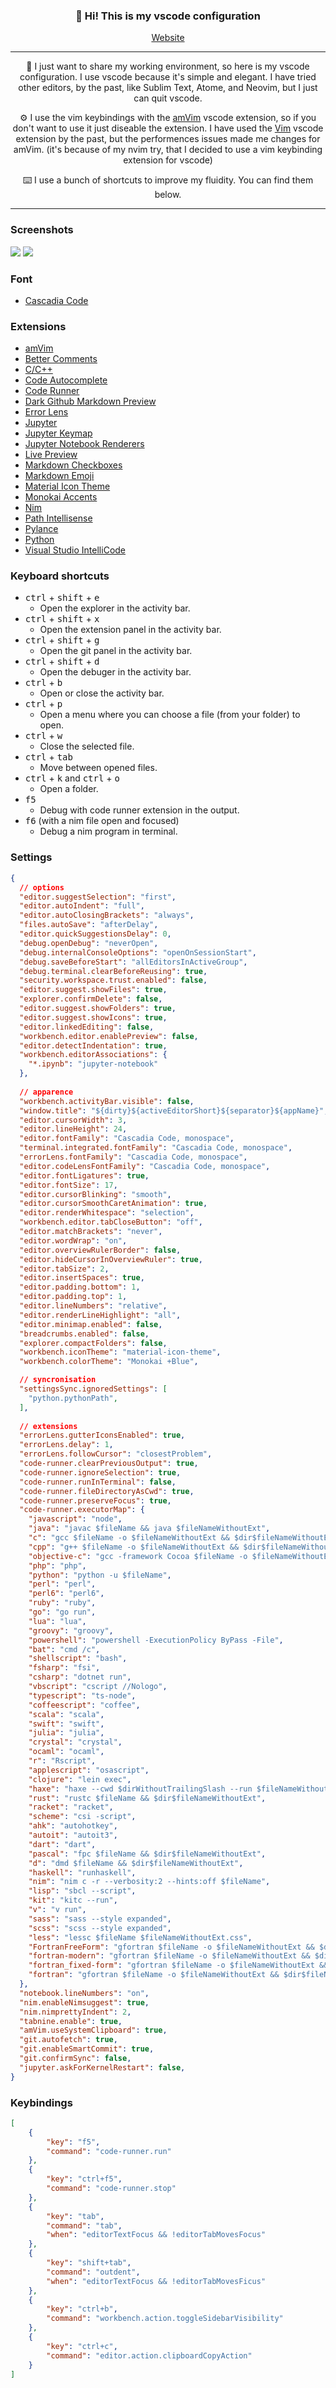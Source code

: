 <h3 align="center">👋 Hi! This is my vscode configuration</h3>
<p align="center">
  <a href="https://gael-lopes-da-silva.github.io/MyPortfolio/">Website</a>
</p>

---

<p align="center">🔌 I just want to share my working environment, so here is my vscode configuration. I use vscode because it's simple and elegant. I have tried other editors, by the past, like Sublim Text, Atome, and Neovim, but I just can quit vscode.</p>

<p align="center">⚙️ I use the vim keybindings with the <a href="https://marketplace.visualstudio.com/items?itemName=auiworks.amvim">amVim</a> vscode extension, so if you don't want to use it just diseable the extension. I have used the <a href="https://marketplace.visualstudio.com/items?itemName=vscodevim.vim">Vim</a> vscode extension by the past, but the performences issues made me changes for amVim. (it's because of my nvim try, that I decided to use a vim keybinding extension for vscode)</p>

<p align="center">⌨️ I use a bunch of shortcuts to improve my fluidity. You can find them below.</p>

---

### Screenshots
![](screenshots/Screenshot1.png)
![](screenshots/Screenshot2.png)

### Font
- [Cascadia Code](https://github.com/microsoft/cascadia-code)

### Extensions
- [amVim](https://marketplace.visualstudio.com/items?itemName=auiworks.amvim)
- [Better Comments](https://marketplace.visualstudio.com/items?itemName=aaron-bond.better-comments)
- [C/C++](https://marketplace.visualstudio.com/items?itemName=ms-vscode.cpptools)
- [Code Autocomplete](https://marketplace.visualstudio.com/items?itemName=svipas.code-autocomplete)
- [Code Runner](https://marketplace.visualstudio.com/items?itemName=formulahendry.code-runner)
- [Dark Github Markdown Preview](https://marketplace.visualstudio.com/items?itemName=ozaki.markdown-github-dark)
- [Error Lens](https://marketplace.visualstudio.com/items?itemName=usernamehw.errorlens)
- [Jupyter](https://marketplace.visualstudio.com/items?itemName=ms-toolsai.jupyter)
- [Jupyter Keymap](https://marketplace.visualstudio.com/items?itemName=ms-toolsai.jupyter-keymap)
- [Jupyter Notebook Renderers](https://marketplace.visualstudio.com/items?itemName=ms-toolsai.jupyter-renderers)
- [Live Preview](https://marketplace.visualstudio.com/items?itemName=ms-vscode.live-server)
- [Markdown Checkboxes](https://marketplace.visualstudio.com/items?itemName=bierner.markdown-checkbox)
- [Markdown Emoji](https://marketplace.visualstudio.com/items?itemName=bierner.markdown-emoji)
- [Material Icon Theme](https://marketplace.visualstudio.com/items?itemName=PKief.material-icon-theme)
- [Monokai Accents](https://marketplace.visualstudio.com/items?itemName=tw.monokai-accent)
- [Nim](https://marketplace.visualstudio.com/items?itemName=nimsaem.nimvscode)
- [Path Intellisense](https://marketplace.visualstudio.com/items?itemName=christian-kohler.path-intellisense)
- [Pylance](https://marketplace.visualstudio.com/items?itemName=ms-python.vscode-pylance)
- [Python](https://marketplace.visualstudio.com/items?itemName=ms-python.python)
- [Visual Studio IntelliCode](https://marketplace.visualstudio.com/items?itemName=VisualStudioExptTeam.vscodeintellicode)

### Keyboard shortcuts
- <kbd>ctrl</kbd> + <kbd>shift</kbd> + <kbd>e</kbd>
  - Open the explorer in the activity bar.
- <kbd>ctrl</kbd> + <kbd>shift</kbd> + <kbd>x</kbd>
  - Open the extension panel in the activity bar.
- <kbd>ctrl</kbd> + <kbd>shift</kbd> + <kbd>g</kbd>
  - Open the git panel in the activity bar.
- <kbd>ctrl</kbd> + <kbd>shift</kbd> + <kbd>d</kbd>
  - Open the debuger in the activity bar.
- <kbd>ctrl</kbd> + <kbd>b</kbd>
  - Open or close the activity bar.
- <kbd>ctrl</kbd> + <kbd>p</kbd>
  - Open a menu where you can choose a file (from your folder) to open.
- <kbd>ctrl</kbd> + <kbd>w</kbd>
  - Close the selected file.
- <kbd>ctrl</kbd> + <kbd>tab</kbd>
  - Move between opened files.
- <kbd>ctrl</kbd> + <kbd>k</kbd> and <kbd>ctrl</kbd> + <kbd>o</kbd>
  - Open a folder.
- <kbd>f5</kbd>
  - Debug with code runner extension in the output.
- <kbd>f6</kbd> (with a nim file open and focused)
  - Debug a nim program in terminal.

### Settings
~~~json with comments
{
  // options
  "editor.suggestSelection": "first",
  "editor.autoIndent": "full",
  "editor.autoClosingBrackets": "always",
  "files.autoSave": "afterDelay",
  "editor.quickSuggestionsDelay": 0,
  "debug.openDebug": "neverOpen",
  "debug.internalConsoleOptions": "openOnSessionStart",
  "debug.saveBeforeStart": "allEditorsInActiveGroup",
  "debug.terminal.clearBeforeReusing": true,
  "security.workspace.trust.enabled": false,
  "editor.suggest.showFiles": true,
  "explorer.confirmDelete": false,
  "editor.suggest.showFolders": true,
  "editor.suggest.showIcons": true,
  "editor.linkedEditing": false,
  "workbench.editor.enablePreview": false,
  "editor.detectIndentation": true,
  "workbench.editorAssociations": {
    "*.ipynb": "jupyter-notebook"
  },
  
  // apparence
  "workbench.activityBar.visible": false,
  "window.title": "${dirty}${activeEditorShort}${separator}${appName}",
  "editor.cursorWidth": 3,
  "editor.lineHeight": 24,
  "editor.fontFamily": "Cascadia Code, monospace",
  "terminal.integrated.fontFamily": "Cascadia Code, monospace",
  "errorLens.fontFamily": "Cascadia Code, monospace",
  "editor.codeLensFontFamily": "Cascadia Code, monospace",
  "editor.fontLigatures": true,
  "editor.fontSize": 17,
  "editor.cursorBlinking": "smooth",
  "editor.cursorSmoothCaretAnimation": true,
  "editor.renderWhitespace": "selection",
  "workbench.editor.tabCloseButton": "off",
  "editor.matchBrackets": "never",
  "editor.wordWrap": "on",
  "editor.overviewRulerBorder": false,
  "editor.hideCursorInOverviewRuler": true,
  "editor.tabSize": 2,
  "editor.insertSpaces": true,
  "editor.padding.bottom": 1,
  "editor.padding.top": 1,
  "editor.lineNumbers": "relative",
  "editor.renderLineHighlight": "all",
  "editor.minimap.enabled": false,
  "breadcrumbs.enabled": false,
  "explorer.compactFolders": false,
  "workbench.iconTheme": "material-icon-theme",
  "workbench.colorTheme": "Monokai +Blue",

  // syncronisation
  "settingsSync.ignoredSettings": [
    "python.pythonPath",
  ],
  
  // extensions
  "errorLens.gutterIconsEnabled": true,
  "errorLens.delay": 1,
  "errorLens.followCursor": "closestProblem",
  "code-runner.clearPreviousOutput": true,
  "code-runner.ignoreSelection": true,
  "code-runner.runInTerminal": false,
  "code-runner.fileDirectoryAsCwd": true,
  "code-runner.preserveFocus": true,
  "code-runner.executorMap": {
    "javascript": "node",
    "java": "javac $fileName && java $fileNameWithoutExt",
    "c": "gcc $fileName -o $fileNameWithoutExt && $dir$fileNameWithoutExt",
    "cpp": "g++ $fileName -o $fileNameWithoutExt && $dir$fileNameWithoutExt",
    "objective-c": "gcc -framework Cocoa $fileName -o $fileNameWithoutExt && $dir$fileNameWithoutExt",
    "php": "php",
    "python": "python -u $fileName",
    "perl": "perl",
    "perl6": "perl6",
    "ruby": "ruby",
    "go": "go run",
    "lua": "lua",
    "groovy": "groovy",
    "powershell": "powershell -ExecutionPolicy ByPass -File",
    "bat": "cmd /c",
    "shellscript": "bash",
    "fsharp": "fsi",
    "csharp": "dotnet run",
    "vbscript": "cscript //Nologo",
    "typescript": "ts-node",
    "coffeescript": "coffee",
    "scala": "scala",
    "swift": "swift",
    "julia": "julia",
    "crystal": "crystal",
    "ocaml": "ocaml",
    "r": "Rscript",
    "applescript": "osascript",
    "clojure": "lein exec",
    "haxe": "haxe --cwd $dirWithoutTrailingSlash --run $fileNameWithoutExt",
    "rust": "rustc $fileName && $dir$fileNameWithoutExt",
    "racket": "racket",
    "scheme": "csi -script",
    "ahk": "autohotkey",
    "autoit": "autoit3",
    "dart": "dart",
    "pascal": "fpc $fileName && $dir$fileNameWithoutExt",
    "d": "dmd $fileName && $dir$fileNameWithoutExt",
    "haskell": "runhaskell",
    "nim": "nim c -r --verbosity:2 --hints:off $fileName",
    "lisp": "sbcl --script",
    "kit": "kitc --run",
    "v": "v run",
    "sass": "sass --style expanded",
    "scss": "scss --style expanded",
    "less": "lessc $fileName $fileNameWithoutExt.css",
    "FortranFreeForm": "gfortran $fileName -o $fileNameWithoutExt && $dir$fileNameWithoutExt",
    "fortran-modern": "gfortran $fileName -o $fileNameWithoutExt && $dir$fileNameWithoutExt",
    "fortran_fixed-form": "gfortran $fileName -o $fileNameWithoutExt && $dir$fileNameWithoutExt",
    "fortran": "gfortran $fileName -o $fileNameWithoutExt && $dir$fileNameWithoutExt"
  },
  "notebook.lineNumbers": "on",
  "nim.enableNimsuggest": true,
  "nim.nimprettyIndent": 2,
  "tabnine.enable": true,
  "amVim.useSystemClipboard": true,
  "git.autofetch": true,
  "git.enableSmartCommit": true,
  "git.confirmSync": false,
  "jupyter.askForKernelRestart": false,
}
~~~

### Keybindings
~~~json with comments
[
    {
        "key": "f5",
        "command": "code-runner.run"
    },
    {
        "key": "ctrl+f5",
        "command": "code-runner.stop"
    },
    {
        "key": "tab",
        "command": "tab",
        "when": "editorTextFocus && !editorTabMovesFocus"
    },
    {
        "key": "shift+tab",
        "command": "outdent",
        "when": "editorTextFocus && !editorTabMovesFicus"
    },
    {
        "key": "ctrl+b",
        "command": "workbench.action.toggleSidebarVisibility"
    },
    {
        "key": "ctrl+c",
        "command": "editor.action.clipboardCopyAction"
    }
]
~~~